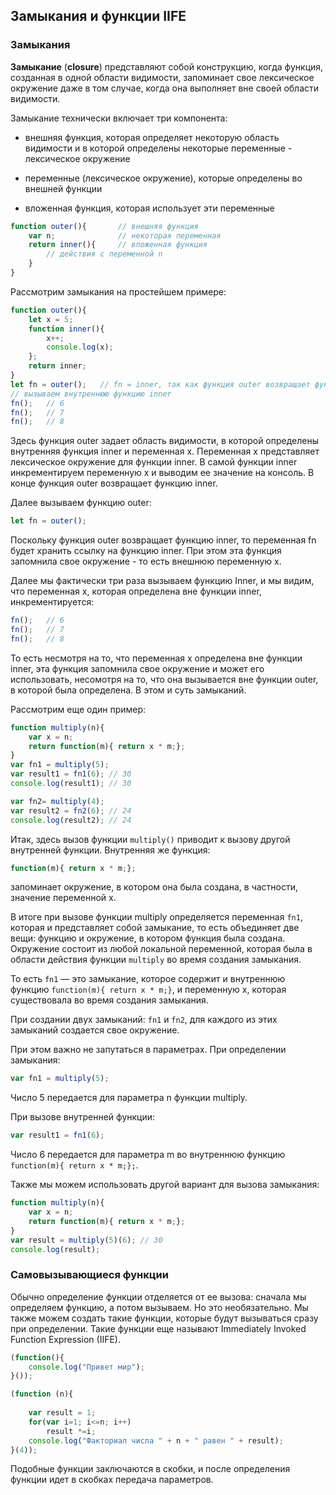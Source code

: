 ## Замыкания и функции IIFE

### Замыкания

**Замыкание** (**closure**) представляют собой конструкцию, когда функция, 
созданная в одной области видимости, запоминает свое лексическое окружение даже в том случае, когда она выполняет вне своей области видимости.

Замыкание технически включает три компонента:

- внешняя функция, которая определяет некоторую область видимости и в которой определены некоторые переменные - лексическое 
окружение

- переменные (лексическое окружение), которые определены во внешней функции

- вложенная функция, которая использует эти переменные

```js
function outer(){		// внешняя функция
	var n;				// некоторая переменная
	return inner(){		// вложенная функция
		// действия с переменной n
	}
}
```

Рассмотрим замыкания на простейшем примере:

```js
function outer(){
    let x = 5;
    function inner(){
		x++;
		console.log(x);
	};
	return inner;
}
let fn = outer();	// fn = inner, так как функция outer возвращает функцию inner
// вызываем внутреннюю функцию inner
fn();	// 6
fn();	// 7
fn();	// 8
```

Здесь функция outer задает область видимости, в которой определены внутренняя функция inner и переменная x. Переменная x представляет 
лексическое окружение для функции inner. В самой функции inner инкрементируем переменную x и выводим ее значение на консоль. 
В конце функция outer возвращает функцию inner.

Далее вызываем функцию outer:

```js
let fn = outer();
```

Поскольку функция outer возвращает функцию inner, то переменная fn будет хранить ссылку на функцию inner. При этом эта функция 
запомнила свое окружение - то есть внешнюю переменную x.

Далее мы фактически три раза вызываем функцию Inner, и мы видим, что переменная x, которая определена вне функции inner, инкрементируется:

```js
fn();	// 6
fn();	// 7
fn();	// 8
```

То есть несмотря на то, что переменная x определена вне функции inner, эта функция запомнила свое окружение и может его использовать, несомотря на то, что 
она вызывается вне функции outer, в которой была определена. В этом и суть замыканий.

Рассмотрим еще один пример:

```js
function multiply(n){
	var x = n;
	return function(m){ return x * m;};
}
var fn1 = multiply(5);
var result1 = fn1(6); // 30
console.log(result1); // 30

var fn2= multiply(4);
var result2 = fn2(6); // 24
console.log(result2); // 24
```

Итак, здесь вызов функции `multiply()` приводит к вызову другой внутренней функции. Внутренняя же функция:

```js
function(m){ return x * m;};
```

запоминает окружение, в котором она была создана, в частности, значение переменной x.

В итоге при вызове функции multiply определяется переменная `fn1`, которая и представляет собой замыкание, то есть 
объединяет две вещи: функцию и окружение, в котором функция была создана. Окружение состоит из любой локальной переменной, которая была в области действия 
функции `multiply` во время создания замыкания.

То есть `fn1` — это замыкание, которое содержит и внутреннюю функцию 
`function(m){ return x * m;}`, и переменную x, которая существовала во время создания замыкания.

При создании двух замыканий: `fn1` и `fn2`, для каждого из этих замыканий создается свое окружение.

При этом важно не запутаться в параметрах. При определении замыкания:

```js
var fn1 = multiply(5);
```

Число 5 передается для параметра n функции multiply.

При вызове внутренней функции:

```js
var result1 = fn1(6);
```

Число 6 передается для параметра m во внутреннюю функцию `function(m){ return x * m;};`.

Также мы можем использовать другой вариант для вызова замыкания:

```js
function multiply(n){
	var x = n;
	return function(m){ return x * m;};
}
var result = multiply(5)(6); // 30
console.log(result);
```

### Самовызывающиеся функции

Обычно определение функции отделяется от ее вызова: сначала мы определяем функцию, а потом вызываем. Но это необязательно. Мы также можем 
создать такие функции, которые будут вызываться сразу при определении. Такие функции еще называют Immediately Invoked Function Expression (IIFE).

```js
(function(){
	console.log("Привет мир");
}());

(function (n){
	
	var result = 1;
	for(var i=1; i<=n; i++)
		result *=i;
	console.log("Факториал числа " + n + " равен " + result);
}(4));
```

Подобные функции заключаются в скобки, и после определения функции идет в скобках передача параметров.

